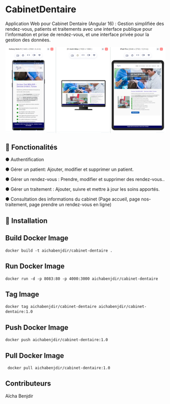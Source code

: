 # CabinetDentaire

Application Web pour Cabinet Dentaire (Angular 16) : Gestion simplifiée des rendez-vous, patients et traitements avec une interface publique pour l'information et prise de rendez-vous, et une interface privée pour la gestion des données. 




![](https://github.com/AichaBenjdir/Cabinet-Dentaire/blob/665727fb8d7f27c29b9eccf8be8f897cccd8b4f5/Cabinet%20dentaire.png)






## 🚀 Fonctionalités

● Authentification 

● Gérer un patient: Ajouter, modifier et supprimer un patient.

● Gérer un rendez-vous : Prendre, modifier et supprimer des rendez-vous..

● Gérer un traitement : Ajouter, suivre et mettre à jour les soins apportés.

● Consultation des informations du cabinet (Page accueil, page nos-traitement, page prendre un rendez-vous en ligne) 



## 📌 Installation



    



## Build Docker Image

    docker build -t aichabenjdir/cabinet-dentaire .

## Run Docker Image
  
    docker run -d -p 8083:80 -p 4000:3000 aichabenjdir/cabinet-dentaire

## Tag Image
     
    docker tag aichabenjdir/cabinet-dentaire aichabenjdir/cabinet-dentaire:1.0

## Push Docker Image
    
    docker push aichabenjdir/cabinet-dentaire:1.0

## Pull Docker Image
   
     docker pull aichabenjdir/cabinet-dentaire:1.0
   
## Contributeurs
  Aïcha Benjdir 

